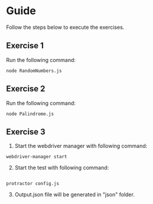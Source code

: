 # Guide
Follow the steps below to execute the exercises.

## Exercise 1
Run the following command:
```
node RandomNumbers.js
```
## Exercise 2
Run the following command:
```
node Palindrome.js
```

## Exercise 3
 1. Start the webdriver manager with following command:
```
webdriver-manager start
```

 2. Start the test with following command:
```

protractor config.js
```
3. Output.json file will be generated in "json" folder.